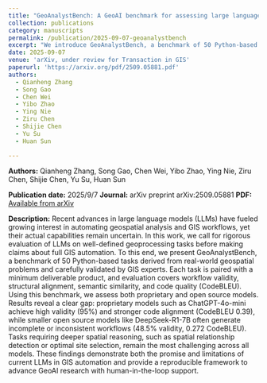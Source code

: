 ```yaml
---
title: "GeoAnalystBench: A GeoAI benchmark for assessing large language models for spatial analysis workflow and code generation"
collection: publications
category: manuscripts
permalink: /publication/2025-09-07-geoanalystbench
excerpt: "We introduce GeoAnalystBench, a benchmark of 50 Python-based geoprocessing tasks for evaluating large language models (LLMs) in geospatial analysis and GIS workflow automation. Our results reveal a significant performance gap between proprietary and open-source models, highlighting both the promise and current limitations of LLMs for GeoAI. <br/> <img src='/images/paper6.png' style='width:500px; height:300px;'>"
date: 2025-09-07
venue: 'arXiv, under review for Transaction in GIS'
paperurl: 'https://arxiv.org/pdf/2509.05881.pdf'
authors:
  - Qianheng Zhang
  - Song Gao
  - Chen Wei
  - Yibo Zhao
  - Ying Nie
  - Ziru Chen
  - Shijie Chen
  - Yu Su
  - Huan Sun

---
```


**Authors:**
Qianheng Zhang, Song Gao, Chen Wei, Yibo Zhao, Ying Nie, Ziru Chen, Shijie Chen, Yu Su, Huan Sun

**Publication date:** 2025/9/7
**Journal:** arXiv preprint arXiv:2509.05881
**PDF:** [Available from arXiv](https://arxiv.org/pdf/2509.05881.pdf)

**Description:**
Recent advances in large language models (LLMs) have fueled growing interest in automating geospatial analysis and GIS workflows, yet their actual capabilities remain uncertain. In this work, we call for rigorous evaluation of LLMs on well-defined geoprocessing tasks before making claims about full GIS automation. To this end, we present GeoAnalystBench, a benchmark of 50 Python-based tasks derived from real-world geospatial problems and carefully validated by GIS experts. Each task is paired with a minimum deliverable product, and evaluation covers workflow validity, structural alignment, semantic similarity, and code quality (CodeBLEU). Using this benchmark, we assess both proprietary and open source models. Results reveal a clear gap: proprietary models such as ChatGPT-4o-mini achieve high validity (95%) and stronger code alignment (CodeBLEU 0.39), while smaller open source models like DeepSeek-R1-7B often generate incomplete or inconsistent workflows (48.5% validity, 0.272 CodeBLEU). Tasks requiring deeper spatial reasoning, such as spatial relationship detection or optimal site selection, remain the most challenging across all models. These findings demonstrate both the promise and limitations of current LLMs in GIS automation and provide a reproducible framework to advance GeoAI research with human-in-the-loop support.
